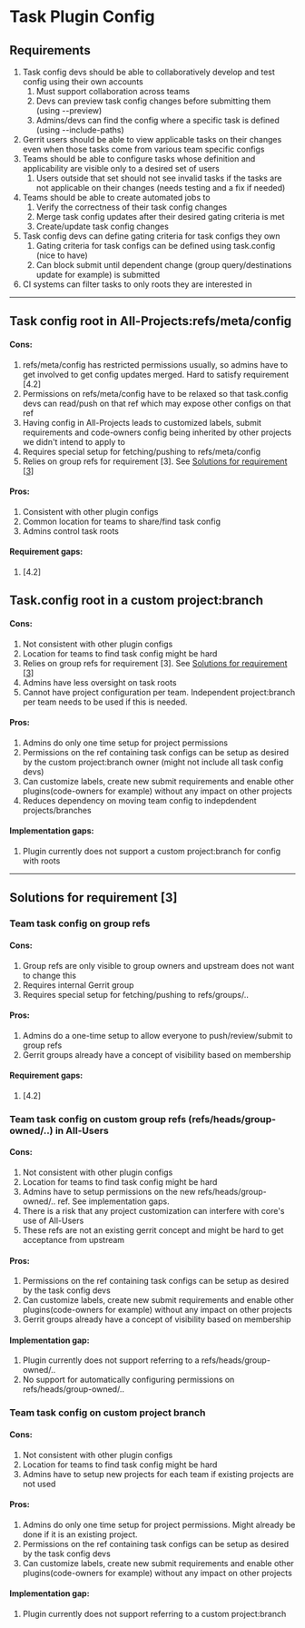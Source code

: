 Task Plugin Config
==================

**Requirements**
-------------
1. Task config devs should be able to collaboratively develop and test config using their own accounts
    1. Must support collaboration across teams
    2. Devs can preview task config changes before submitting them (using --preview)
    3. Admins/devs can find the config where a specific task is defined (using --include-paths)
2. Gerrit users should be able to view applicable tasks on their changes even when those tasks come from various team specific configs
3. Teams should be able to configure tasks whose definition and applicability are visible only to a desired set of users
    1. Users outside that set should not see invalid tasks if the tasks are not applicable on their changes (needs testing and a fix if needed)
4. Teams should be able to create automated jobs to
    1. Verify the correctness of their task config changes
    2. Merge task config updates after their desired gating criteria is met
    3. Create/update task config changes
5. Task config devs can define gating criteria for task configs they own
    1.  Gating criteria for task configs can be defined using task.config (nice to have)
    2.  Can block submit until dependent change (group query/destinations update for example) is submitted
6. CI systems can filter tasks to only roots they are interested in

***

**Task config root in All-Projects:refs/meta/config**
-----------------------------------------------------
#### Cons:
  1. refs/meta/config has restricted permissions usually, so admins have to get involved to get config updates merged. Hard to satisfy requirement [4.2]
  2. Permissions on refs/meta/config have to be relaxed so that task.config devs can read/push on that ref which may expose other configs on that ref
  3. Having config in All-Projects leads to customized labels, submit requirements and code-owners config being inherited by other projects we didn't intend to apply to
  4. Requires special setup for fetching/pushing to refs/meta/config
  5. Relies on group refs for requirement [3]. See [Solutions for requirement [3]](#Solutions-for-requirement-[3])
#### Pros:
  1. Consistent with other plugin configs
  2. Common location for teams to share/find task config
  3. Admins control task roots
#### Requirement gaps:
  1. [4.2]


**Task.config root in a custom project:branch**
-------------------------------------------
#### Cons:
  1. Not consistent with other plugin configs
  2. Location for teams to find task config might be hard
  3. Relies on group refs for requirement [3]. See [Solutions for requirement [3]](#Solutions-for-requirement-[3])
  4. Admins have less oversight on task roots
  5. Cannot have project configuration per team. Independent project:branch per team needs to be used if this is needed.
#### Pros:
  1. Admins do only one time setup for project permissions
  2. Permissions on the ref containing task configs can be setup as desired by the custom project:branch owner (might not include all task config devs)
  3. Can customize labels, create new submit requirements and enable other plugins(code-owners for example) without any impact on other projects
  4. Reduces dependency on moving team config to indepdendent projects/branches
#### Implementation gaps:
  1. Plugin currently does not support a custom project:branch for config with roots

***

**Solutions for requirement [3]**
-----------------------------
### **Team task config on group refs**
#### Cons:
  1. Group refs are only visible to group owners and upstream does not want to change this
  2. Requires internal Gerrit group
  3. Requires special setup for fetching/pushing to refs/groups/..
#### Pros:
  1. Admins do a one-time setup to allow everyone to push/review/submit to group refs
  2. Gerrit groups already have a concept of visibility based on membership
#### Requirement gaps:
  1. [4.2]

### **Team task config on custom group refs (refs/heads/group-owned/..) in All-Users**
#### Cons:
  1. Not consistent with other plugin configs
  2. Location for teams to find task config might be hard
  3. Admins have to setup permissions on the new refs/heads/group-owned/.. ref. See implementation gaps.
  4. There is a risk that any project customization can interfere with core's use of All-Users
  4. These refs are not an existing gerrit concept and might be hard to get acceptance from upstream
#### Pros:
  1. Permissions on the ref containing task configs can be setup as desired by the task config devs
  2. Can customize labels, create new submit requirements and enable other plugins(code-owners for example) without any impact on other projects
  3. Gerrit groups already have a concept of visibility based on membership
#### Implementation gap:
  1. Plugin currently does not support referring to a refs/heads/group-owned/..
  2. No support for automatically configuring permissions on refs/heads/group-owned/..

### **Team task config on custom project branch**
#### Cons:
  1. Not consistent with other plugin configs
  2. Location for teams to find task config might be hard
  3. Admins have to setup new projects for each team if existing projects are not used
#### Pros:
  1. Admins do only one time setup for project permissions. Might already be done if it is an existing project.
  2. Permissions on the ref containing task configs can be setup as desired by the task config devs
  3. Can customize labels, create new submit requirements and enable other plugins(code-owners for example) without any impact on other projects
#### Implementation gap:
  1. Plugin currently does not support referring to a custom project:branch

